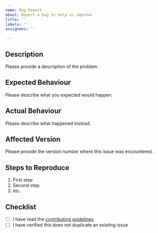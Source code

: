 ```yaml
---
name: Bug Report
about: Report a bug to help us improve
title: ''
labels: ''
assignees: ''

---
```


## Description

Please provide a description of the problem.

## Expected Behaviour

Please describe what you expected would happen.

## Actual Behaviour

Please describe what happened instead.

## Affected Version

Please provide the version number where this issue was encountered.

## Steps to Reproduce

1. First step
1. Second step
1. etc.

## Checklist

<!-- TODO: Update the link below to point to your project's contributing guidelines -->
- [ ] I have read the [contributing guidelines](https://github.com/commercetools/telefonistka/blob/main/CONTRIBUTING.md)
- [ ] I have verified this does not duplicate an existing issue
